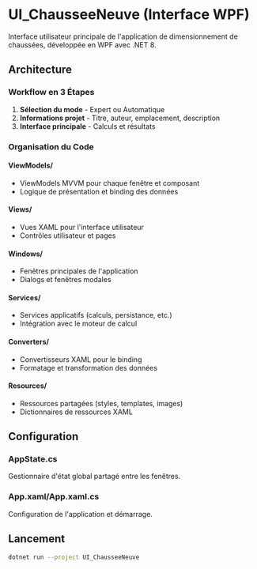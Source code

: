 # UI_ChausseeNeuve (Interface WPF)

Interface utilisateur principale de l'application de dimensionnement de chaussées, développée en WPF avec .NET 8.

## Architecture

### Workflow en 3 Étapes
1. **Sélection du mode** - Expert ou Automatique
2. **Informations projet** - Titre, auteur, emplacement, description
3. **Interface principale** - Calculs et résultats

### Organisation du Code

#### ViewModels/
- ViewModels MVVM pour chaque fenêtre et composant
- Logique de présentation et binding des données

#### Views/
- Vues XAML pour l'interface utilisateur
- Contrôles utilisateur et pages

#### Windows/
- Fenêtres principales de l'application
- Dialogs et fenêtres modales

#### Services/
- Services applicatifs (calculs, persistance, etc.)
- Intégration avec le moteur de calcul

#### Converters/
- Convertisseurs XAML pour le binding
- Formatage et transformation des données

#### Resources/
- Ressources partagées (styles, templates, images)
- Dictionnaires de ressources XAML

## Configuration

### AppState.cs
Gestionnaire d'état global partagé entre les fenêtres.

### App.xaml/App.xaml.cs
Configuration de l'application et démarrage.

## Lancement

```bash
dotnet run --project UI_ChausseeNeuve
```